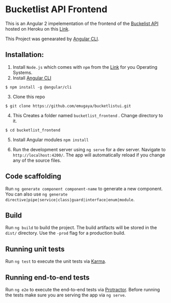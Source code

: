
# Bucketlist API Frontend
This is an Angular 2 impelementation of the frontend of the [Buckelist API](https://github.com/emugaya/BucketlistsAPI) hosted on Heroku on this [Link](https://emugaya-bucketlist.herokuapp.com/api/v1/). 

This Project was genearated by [Angular CLI](https://cli.angular.io/).

## Installation:
1. Install `Node.js` which comes with `npm` from the [Link](https://nodejs.org/en/download/) for you Operating Systems.
2. Install [Angular CLI](https://cli.angular.io/)
```
$ npm install -g @angular/cli
```
3. Clone this repo
```
$ git clone https://github.com/emugaya/bucketlistui.git
```
4. This Creates a folder named ```bucketlist_frontend``` . Change directory to it.
```
$ cd bucketlist_frontend
```
5. Install Angular modules `npm install`

6. Run the development server using `ng serve` for a dev server. Navigate to `http://localhost:4200/`. The app will automatically reload if you change any of the source files.

## Code scaffolding

Run `ng generate component component-name` to generate a new component. You can also use `ng generate directive|pipe|service|class|guard|interface|enum|module`.

## Build

Run `ng build` to build the project. The build artifacts will be stored in the `dist/` directory. Use the `-prod` flag for a production build.

## Running unit tests

Run `ng test` to execute the unit tests via [Karma](https://karma-runner.github.io).

## Running end-to-end tests

Run `ng e2e` to execute the end-to-end tests via [Protractor](http://www.protractortest.org/).
Before running the tests make sure you are serving the app via `ng serve`.

